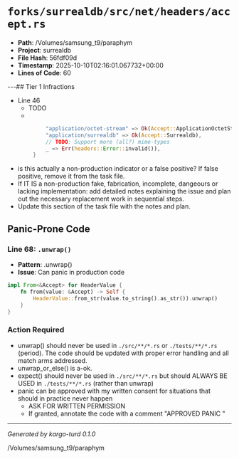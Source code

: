 # `forks/surrealdb/src/net/headers/accept.rs`

- **Path**: /Volumes/samsung_t9/paraphym
- **Project**: surrealdb
- **File Hash**: 56fdf09d  
- **Timestamp**: 2025-10-10T02:16:01.067732+00:00  
- **Lines of Code**: 60

---## Tier 1 Infractions 


- Line 46
  - TODO
  - 

```rust
			"application/octet-stream" => Ok(Accept::ApplicationOctetStream),
			"application/surrealdb" => Ok(Accept::Surrealdb),
			// TODO: Support more (all?) mime-types
			_ => Err(headers::Error::invalid()),
		}
```

- is this actually a non-production indicator or a false positive? If false positive, remove it from the task file.
- If IT IS a non-production fake, fabrication, incomplete, dangeours or lacking implementation: add detailed notes explaining the issue and plan out the necessary replacement work in sequential steps. 
- Update this section of the task file with the notes and plan.

## Panic-Prone Code


### Line 68: `.unwrap()`

- **Pattern**: .unwrap()
- **Issue**: Can panic in production code

```rust
impl From<&Accept> for HeaderValue {
	fn from(value: &Accept) -> Self {
		HeaderValue::from_str(value.to_string().as_str()).unwrap()
	}
}
```

### Action Required

- unwrap() should never be used in `./src/**/*.rs` or `./tests/**/*.rs` (period). The code should be updated with proper error handling and all match arms addressed.
- unwrap_or_else() is a-ok. 
- expect() should never be used in `./src/**/*.rs` but should ALWAYS BE USED in `./tests/**/*.rs` (rather than unwrap)
- panic can be approved with my written consent for situations that should in practice never happen  
  - ASK FOR WRITTEN PERMISSION
  - If granted, annotate the code with a comment "APPROVED PANIC "

---

*Generated by kargo-turd 0.1.0*

/Volumes/samsung_t9/paraphym